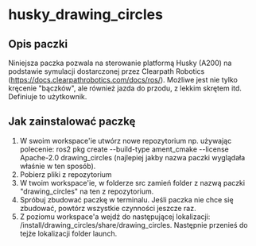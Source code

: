# husky_drawing_circles

## Opis paczki
Niniejsza paczka pozwala na sterowanie platformą Husky (A200) na podstawie symulacji dostarczonej przez Clearpath Robotics (https://docs.clearpathrobotics.com/docs/ros/). Możliwe jest nie tylko kręcenie "bączków", ale również jazda do przodu, z lekkim skrętem itd. Definiuje to użytkownik. 

## Jak zainstalować paczkę
1. W swoim workspace'ie utwórz nowe repozytorium np. używając polecenie: ros2 pkg create --build-type ament_cmake --license Apache-2.0 drawing_circles (najlepiej jakby nazwa paczki wyglądała właśnie w ten sposób).
2. Pobierz pliki z repozytorium
3. W twoim workspace'ie, w folderze src zamień folder z nazwą paczki "drawing_circles" na ten z repozytorium.
4. Spróbuj zbudować paczkę w terminalu. Jeśli paczka nie chce się zbudować, powtórz wszystkie czynności jeszcze raz.
5. Z poziomu workspace'a wejdź do następującej lokalizacji: /install/drawing_circles/share/drawing_circles. Następnie przenieś do tejże lokalizacji folder launch.
